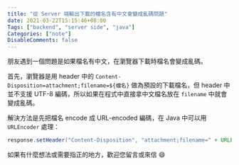```yaml
---
title: "從 Server 端輸出下載的檔名含有中文會變成亂碼問題"
date: 2021-03-22T15:15:46+08:00
Tags: ["backend", "server side", "java"]
Categories: ["note"]
DisableComments: false
---
```


朋友遇到一個問題是如果檔名有中文，在瀏覽器下載時檔名會變成亂碼。

首先，瀏覽器是用 header 中的 `Content-Disposition=attachment;filename=${檔名}` 做為預設的下載檔名，但 header 中並不支援 UTF-8 編碼，所以如果在程式中直接拿中文檔名放在 `filename` 中就會變成亂碼。

解決方法是先把檔名 encode 成 URL-encoded 編碼，在 Java 中可以用 `URLEncoder` 處理：

```java
response.setHeader("Content-Disposition", "attachment;filename=" + URLEncoder.encode(fileName, "UTF-8");
```

如果有什麼想法或需要指正的地方，歡迎您留言或來信 😄